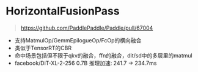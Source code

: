 # HorizontalFusionPass

> https://github.com/PaddlePaddle/Paddle/pull/67004

- 支持MatmulOp/GemmEpilogueOp/FcOp的横向融合
- 类似于TensorRT的CBR
- 命中场景包括但不限于qkv的融合，ffn的融合，dit/sd中的多层里的matmul
- facebook/DiT-XL-2-256    0.7B 推理加速: 241.7 -> 234.7ms

